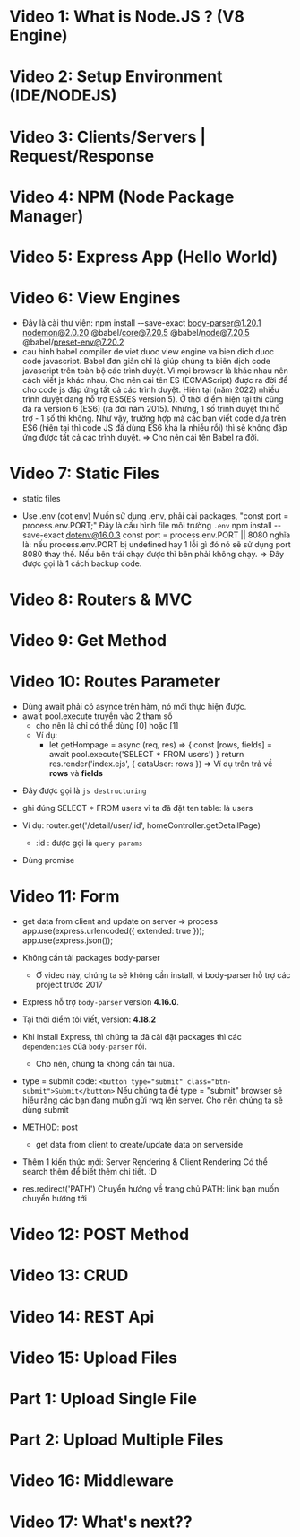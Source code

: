 # Video 1: What is Node.JS ? (V8 Engine)
# Video 2: Setup Environment (IDE/NODEJS)
# Video 3: Clients/Servers | Request/Response
# Video 4: NPM (Node Package Manager)
# Video 5: Express App (Hello World) 
# Video 6: View Engines
- Đây là cài thư viện: 
npm install --save-exact body-parser@1.20.1 nodemon@2.0.20 @babel/core@7.20.5 @babel/node@7.20.5 @babel/preset-env@7.20.2
- cau hinh babel compiler de viet duoc view engine va bien dich duoc code javascript.
Babel đơn giản chỉ là giúp chúng ta biên dịch code javascript trên toàn bộ các trình duyệt. Vì mọi browser là khác nhau nên cách viết js khác nhau.
Cho nên cái tên ES (ECMAScript) được ra đời để cho code js đáp ứng tất cả các trình duyệt.
Hiện tại (năm 2022) nhiều trình duyệt đang hỗ trợ ES5(ES version 5).
Ở thời điểm hiện tại thì cũng đã ra version 6 (ES6) (ra đời năm 2015). Nhưng, 1 số trình duyệt thì hỗ trợ - 1 số thì không.
Như vậy, trường hợp mà các bạn viết code dựa trên ES6 (hiện tại thì code JS đã dùng ES6 khá là nhiều rồi) thì sẽ không đáp ứng được tất cả các trình duyệt.
=> Cho nên cái tên Babel ra đời.

# Video 7: Static Files
- static files

- Use .env (dot env)
Muốn sử dụng .env, phải cài packages, "const port = process.env.PORT;"
Đây là cấu hình file môi trường `.env`
npm install --save-exact dotenv@16.0.3
const port = process.env.PORT || 8080
nghĩa là: nếu process.env.PORT bị undefined hay 1 lỗi gì đó nó sẽ sử dụng port 8080 thay thế.
Nếu bên trái chạy được thì bên phải không chạy.
=> Đây được gọi là 1 cách backup code.

# Video 8: Routers & MVC

# Video 9: Get Method

# Video 10: Routes Parameter
- Dùng await phải có asynce trên hàm, nó mới thực hiện được.
- await pool.execute truyền vào 2 tham số
  + cho nên là chỉ có thể dùng [0] hoặc [1]  
  + Ví dụ:
    + let getHompage = async (req, res) => {
        const [rows, fields] = await pool.execute('SELECT * FROM users') }
        return res.render('index.ejs', { dataUser: rows })
    => Ví dụ trên trả về <b>rows</b> và <b>fields</b>
* Đây được gọi là `js destructuring`
- ghi đúng SELECT * FROM users vì ta đã đặt ten table: là users

- Ví dụ: router.get('/detail/user/:id', homeController.getDetailPage)
    + :id : được gọi là `query params`

- Dùng promise

# Video 11: Form
- get data from client and update on server => process
app.use(express.urlencoded({ extended: true }));
app.use(express.json());
- Không cần tải packages body-parser
  + Ở video này, chúng ta sẽ không cần install, vì body-parser hỗ trợ các project trước  2017
- Express hỗ trợ `body-parser` version <b>4.16.0</b>.
- Tại thời điểm tôi viết, version: <b>4.18.2</b>
- Khi install Express, thì chúng ta đã cài đặt packages thì các `dependencies` của `body-parser` rồi.
  + Cho nên, chúng ta không cần tải nữa.

- type = submit
code: `<button type="submit" class="btn-submit">Submit</button>`
Nếu chúng ta để type = "submit" browser sẽ hiểu rằng các bạn đang muốn gửi rwq lên server.
Cho nên chúng ta sẽ dùng submit

- METHOD: post
  + get data from client to create/update data on serverside 

- Thêm 1 kiến thức mới: Server Rendering & Client Rendering
Có thể search thêm để biết thêm chi tiết. :D

- res.redirect('PATH')
Chuyển hướng về trang chủ
PATH: link bạn muốn chuyển hướng tới
# Video 12: POST Method

# Video 13: CRUD

# Video 14: REST Api

# Video 15: Upload Files

# Part 1: Upload Single File

# Part 2: Upload Multiple Files

# Video 16: Middleware

# Video 17: What's next??
